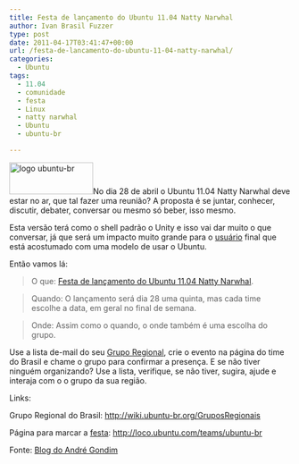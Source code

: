 ```yaml
---
title: Festa de lançamento do Ubuntu 11.04 Natty Narwhal
author: Ivan Brasil Fuzzer
type: post
date: 2011-04-17T03:41:47+00:00
url: /festa-de-lancamento-do-ubuntu-11-04-natty-narwhal/
categories:
  - Ubuntu
tags:
  - 11.04
  - comunidade
  - festa
  - Linux
  - natty narwhal
  - Ubuntu
  - ubuntu-br

---
```

[<img class="alignleft size-thumbnail wp-image-2105" title="logo ubuntu-br" src="http://www.ubuntero.com.br/wp-content/uploads/2011/04/ubuntu-br-150x57.png" alt="logo ubuntu-br" width="150" height="57" />][1]No dia 28 de abril o Ubuntu 11.04 Natty Narwhal deve estar no ar, que tal fazer uma reunião? A proposta é se juntar, conhecer, discutir, debater, conversar ou mesmo só beber, isso mesmo.

Esta versão terá como o shell padrão o Unity e isso vai dar muito o que conversar, já que será um impacto muito grande para o [usuário][2] final que está acostumado com uma modelo de usar o Ubuntu.

Então vamos lá:

> O que: <a title="Festa de lançamento do Ubuntu 11.04 Natty Narwhal" href="http://loco.ubuntu.com/events/global/744/detail/" target="_blank">Festa de lançamento do Ubuntu 11.04 Natty Narwhal</a>.
  
> Quando: O lançamento será dia 28 uma quinta, mas cada time escolhe a data, em geral no final de semana.
  
> Onde: Assim como o quando, o onde também é uma escolha do grupo.

Use a lista de-mail do seu <a title="Grupo Regional Ubuntu Brasil" href="http://wiki.ubuntu-br.org/GruposRegionais" target="_blank">Grupo Regional</a>, crie o evento na página do time do Brasil e chame o grupo para confirmar a presença. E se não tiver ninguém organizando? Use a lista, verifique, se não tiver, sugira, ajude e interaja com o o grupo da sua região.

Links:

Grupo Regional do Brasil: <a title="Grupos Regionais do Brasil" href="http://wiki.ubuntu-br.org/GruposRegionais" target="_blank">http://wiki.ubuntu-br.org/GruposRegionais</a>
  
Página para marcar a [festa][2]: <a title="Página de  LoCo" href="http://loco.ubuntu.com/teams/ubuntu-br" target="_blank">http://loco.ubuntu.com/teams/ubuntu-br</a>

Fonte: [Blog do André Gondim][3]

 [1]: http://www.ubuntero.com.br/wp-content/uploads/2011/04/ubuntu-br.png
 [2]: http://andregondim.eti.br/2011/04/festa-de-lancamento-do-ubuntu-11-04-natty-narwhal/#
 [3]: http://andregondim.eti.br/2011/04/festa-de-lancamento-do-ubuntu-11-04-natty-narwhal/